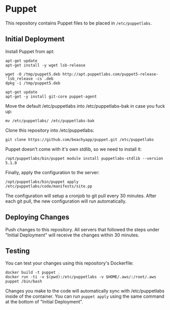 # Puppet

This repository contains Puppet files to be placed in `/etc/puppetlabs`.

## Initial Deployment

Install Puppet from apt:

```
apt-get update
apt-get install -y wget lsb-release

wget -O /tmp/puppet5.deb http://apt.puppetlabs.com/puppet5-release-`lsb_release -cs`.deb
dpkg -i /tmp/puppet5.deb

apt-get update
apt-get -y install git-core puppet-agent
```

Move the default /etc/puppetlabs into /etc/puppetlabs-bak in case you fuck up:

```
mv /etc/puppetlabs/ /etc/puppetlabs-bak
```

Clone this repository into /etc/puppetlabs:

```
git clone https://github.com/beachyapp/puppet.git /etc/puppetlabs
```

Puppet doesn't come with it's own stdlib, so we need to install it:

```
/opt/puppetlabs/bin/puppet module install puppetlabs-stdlib --version 5.1.0
```

Finally, apply the configuration to the server:

```
/opt/puppetlabs/bin/puppet apply /etc/puppetlabs/code/manifests/site.pp
```

The configuration will setup a cronjob to git pull every 30 minutes. After each
git pull, the new configuration will run automatically.

## Deploying Changes

Push changes to this repository. All servers that followed the steps under
"Initial Deployment" will receive the changes within 30 minutes.

## Testing

You can test your changes using this repository's Dockerfile:

```
docker build -t puppet .
docker run -ti -v $(pwd):/etc/puppetlabs -v $HOME/.aws/:/root/.aws puppet /bin/bash
```

Changes you make to the code will automatically sync with /etc/puppetlabs inside
of the container. You can run `puppet apply` using the same command at the bottom
of "Initial Deployment".

